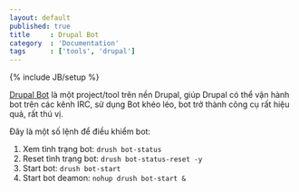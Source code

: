 ```yaml
---
layout: default
published: true
title     : Drupal Bot
category  : 'Documentation'
tags      : ['tools', 'drupal']
---
```


{% include JB/setup %}

[Drupal Bot](http://drupal.org/project/bot) là một project/tool trên nền Drupal, giúp Drupal có thể vận hành bot trên các kênh IRC, sử dụng Bot khéo léo, bot trở thành công cụ rất hiệu quả, rất thú vị.

Đây là một số lệnh để điều khiểm bot:

1. Xem tình trạng bot: `drush bot-status`
1. Reset tình trạng bot: `drush bot-status-reset -y`
1. Start bot: `drush bot-start`
1. Start bot deamon: `nohup drush bot-start &`
